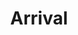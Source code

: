 ---
layout: prompt
type: flux
title: Arrival
badge_main: Flux Prompt
canva_page: 10
trigger_field:
  id: trigger-word-input
  label: Trigger Word
  placeholder: "give your trigger word"
  default: "your trigger word"
  copy_label: Copy Prompt
  token: "your-trigger-word"
prompt: |
    your-trigger-word, wearing a dark blue T-shirt, sits beside a softly flickering campfire in a lush, magenta-lit rainforest clearing. The camera angle is positioned slightly to the side and below his eye level, ensuring a clear, unobstructed view of his face, gently illuminated by both firelight and alien ambiance. As he gazes into the flame, a deep, harmonic vibration rolls through the jungle. He turns his head—face fully visible—and a joyful, astonished smile forms as he looks skyward. A sleek alien spacecraft descends silently nearby, its surface fluid and crystalline, glowing with indigo and teal light. The ship lands with precision, parting the mist. your-trigger-word rises, visibly elated, and begins walking toward the craft as a violet entryway opens with geometric grace, casting a radiant path toward him. The scene radiates hyper-real cinematic beauty, saturated with cool sci-fi color tones and emotional weight, suggesting the start of his true journey.
---